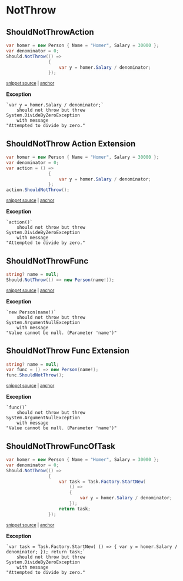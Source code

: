 # NotThrow


## ShouldNotThrowAction

<!-- snippet: ShouldNotThrowExamples.ShouldNotThrowAction.codeSample.approved.cs -->
<a id='16bf37fa'></a>
```cs
var homer = new Person { Name = "Homer", Salary = 30000 };
var denominator = 0;
Should.NotThrow(() =>
                {
                    var y = homer.Salary / denominator;
                });
```
<sup><a href='/src/DocumentationExamples/CodeExamples/ShouldNotThrowExamples.ShouldNotThrowAction.codeSample.approved.cs#L1-L6' title='Snippet source file'>snippet source</a> | <a href='#16bf37fa' title='Start of snippet'>anchor</a></sup>
<!-- endSnippet -->

**Exception**

<!-- include: ShouldNotThrowExamples.ShouldNotThrowAction.exceptionText.approved.txt -->
```
`var y = homer.Salary / denominator;`
    should not throw but threw
System.DivideByZeroException
    with message
"Attempted to divide by zero."
```
<!-- endInclude -->

## ShouldNotThrow Action Extension

<!-- snippet: ShouldNotThrowExamples.ShouldNotThrowActionExtension.codeSample.approved.cs -->
<a id='cc57c8e4'></a>
```cs
var homer = new Person { Name = "Homer", Salary = 30000 };
var denominator = 0;
var action = () =>
                {
                    var y = homer.Salary / denominator;
                };
action.ShouldNotThrow();
```
<sup><a href='/src/DocumentationExamples/CodeExamples/ShouldNotThrowExamples.ShouldNotThrowActionExtension.codeSample.approved.cs#L1-L7' title='Snippet source file'>snippet source</a> | <a href='#cc57c8e4' title='Start of snippet'>anchor</a></sup>
<!-- endSnippet -->

**Exception**

<!-- include: ShouldNotThrowExamples.ShouldNotThrowActionExtension.exceptionText.approved.txt -->
```
`action()`
    should not throw but threw
System.DivideByZeroException
    with message
"Attempted to divide by zero."
```
<!-- endInclude -->

## ShouldNotThrowFunc

<!-- snippet: ShouldNotThrowExamples.ShouldNotThrowFunc.codeSample.approved.cs -->
<a id='7e8ffad2'></a>
```cs
string? name = null;
Should.NotThrow(() => new Person(name!));
```
<sup><a href='/src/DocumentationExamples/CodeExamples/ShouldNotThrowExamples.ShouldNotThrowFunc.codeSample.approved.cs#L1-L2' title='Snippet source file'>snippet source</a> | <a href='#7e8ffad2' title='Start of snippet'>anchor</a></sup>
<!-- endSnippet -->

**Exception**

<!-- include: ShouldNotThrowExamples.ShouldNotThrowFunc.exceptionText.approved.txt -->
```
`new Person(name!)`
    should not throw but threw
System.ArgumentNullException
    with message
"Value cannot be null. (Parameter 'name')"
```
<!-- endInclude -->


## ShouldNotThrow Func Extension

<!-- snippet: ShouldNotThrowExamples.ShouldNotThrowFuncExtension.codeSample.approved.cs -->
<a id='7ff02816'></a>
```cs
string? name = null;
var func = () => new Person(name!);
func.ShouldNotThrow();
```
<sup><a href='/src/DocumentationExamples/CodeExamples/ShouldNotThrowExamples.ShouldNotThrowFuncExtension.codeSample.approved.cs#L1-L3' title='Snippet source file'>snippet source</a> | <a href='#7ff02816' title='Start of snippet'>anchor</a></sup>
<!-- endSnippet -->

**Exception**

<!-- include: ShouldNotThrowExamples.ShouldNotThrowFuncExtension.exceptionText.approved.txt -->
```
`func()`
    should not throw but threw
System.ArgumentNullException
    with message
"Value cannot be null. (Parameter 'name')"
```
<!-- endInclude -->

## ShouldNotThrowFuncOfTask

<!-- snippet: ShouldNotThrowExamples.ShouldNotThrowFuncOfTask.codeSample.approved.cs -->
<a id='22f6b427'></a>
```cs
var homer = new Person { Name = "Homer", Salary = 30000 };
var denominator = 0;
Should.NotThrow(() =>
                {
                    var task = Task.Factory.StartNew(
                        () =>
                        {
                            var y = homer.Salary / denominator;
                        });
                    return task;
                });
```
<sup><a href='/src/DocumentationExamples/CodeExamples/ShouldNotThrowExamples.ShouldNotThrowFuncOfTask.codeSample.approved.cs#L1-L11' title='Snippet source file'>snippet source</a> | <a href='#22f6b427' title='Start of snippet'>anchor</a></sup>
<!-- endSnippet -->

**Exception**

<!-- include: ShouldNotThrowExamples.ShouldNotThrowFuncOfTask.exceptionText.approved.txt -->
```
`var task = Task.Factory.StartNew( () => { var y = homer.Salary / denominator; }); return task;`
    should not throw but threw
System.DivideByZeroException
    with message
"Attempted to divide by zero."
```
<!-- endInclude -->
